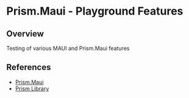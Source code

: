 # Prism.Maui - Playground Features

## Overview

Testing of various MAUI and Prism.Maui features

## References

* [Prism.Maui](https://github.com/dansiegel/Prism.Maui)
* [Prism Library](https://github.com/PrismLibrary/Prism)
